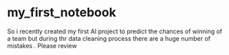 # my_first_notebook
So i recently created my first AI project to predict the chances of winning of a team but during thr data cleaning process there are a huge number of mistakes . Please review 
